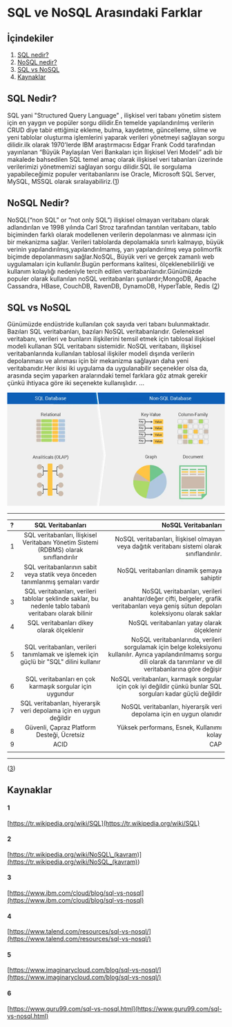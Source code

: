 # SQL ve NoSQL Arasındaki Farklar

## İçindekiler

1. [SQL nedir?](#SQL-nedir)
2. [NoSQL nedir?](#NoSQL-nedir)
3. [SQL vs NoSQL](#typescript-vs-javascript)
4. [Kaynaklar](#kaynaklar)

## SQL Nedir?

SQL yani "Structured Query Language” , ilişkisel veri tabanı yönetim sistem için en yaygın ve popüler sorgu dilidir.En temelde yapılandırılmış verilerin CRUD diye tabir ettiğimiz ekleme, bulma, kaydetme, güncelleme, silme ve yeni tablolar oluşturma işlemlerini yaparak verileri yönetmeyi sağlayan sorgu dilidir.ilk olarak 1970'lerde IBM araştırmacısı Edgar Frank Codd tarafından yayınlanan “Büyük Paylaşılan Veri Bankaları için İlişkisel Veri Modeli” adlı bir makalede bahsedilen SQL temel amaç olarak ilişkisel veri tabanları üzerinde verilerimizi yönetmemizi sağlayan sorgu dilidir.SQL ile sorgulama yapabileceğimiz populer veritabanlarını ise Oracle, Microsoft SQL Server, MySQL, MSSQL olarak sıralayabiliriz.([1](#1))

## NoSQL Nedir?

NoSQL(“non SQL” or “not only SQL”) ilişkisel olmayan veritabanı olarak adlandırılan ve 1998 yılında Carl Stroz tarafından tanıtılan veritabanı, tablo biçiminden farklı olarak modellenen verilerin depolanması ve alınması için bir mekanizma sağlar. Verileri tablolarda depolamakla sınırlı kalmayıp, büyük verinin yapılandırılmış,yapılandırılmamış, yarı yapılandırılmış veya polimorfik biçimde depolanmasını sağlar.NoSQL, Büyük veri ve gerçek zamanlı web uygulamaları için kullanılır.Bugün performans kalitesi, ölçeklenebilirliği ve kullanım kolaylığı nedeniyle tercih edilen veritabanlarıdır.Günümüzde populer olarak kullanılan noSQL veritabanları şunlardır;MongoDB, Apache Cassandra, HBase, CouchDB, RavenDB, DynamoDB, HyperTable, Redis
([2](#2))

## SQL vs NoSQL

Günümüzde endüstride kullanılan çok sayıda veri tabanı bulunmaktadır. Bazıları SQL veritabanları, bazıları NoSQL veritabanlarıdır. Geleneksel veritabanı, verileri ve bunların ilişkilerini temsil etmek için tablosal ilişkisel modeli kullanan SQL veritabanı sistemidir. NoSQL veritabanı, ilişkisel veritabanlarında kullanılan tablosal ilişkiler modeli dışında verilerin depolanması ve alınması için bir mekanizma sağlayan daha yeni veritabanıdır.Her ikisi iki uygulama da uygulanabilir seçenekler olsa da, arasında seçim yaparken aralarındaki temel farklara göz atmak gerekir çünkü ihtiyaca göre iki seçenekte kullanışlıdır.
...

![Ornek](./images/nosqlvssql.png)

---

| ?   |                                            SQL Veritabanları                                             |                                                                                                                                                         NoSQL Veritabanları |
| :-- | :------------------------------------------------------------------------------------------------------: | --------------------------------------------------------------------------------------------------------------------------------------------------------------------------: |
| 1   |          SQL veritabanları, İlişkisel Veritabanı Yönetim Sistemi (RDBMS) olarak sınıflandırılır          |                                                                              NoSQL veritabanları, İlişkisel olmayan veya dağıtık veritabanı sistemi olarak sınıflandırılır. |
| 2   |             SQL veritabanlarının sabit veya statik veya önceden tanımlanmış şemaları vardır              |                                                                                                                                 NoSQL veritabanları dinamik şemaya sahiptir |
| 3   | SQL veritabanları, verileri tablolar şeklinde saklar, bu nedenle tablo tabanlı veritabanı olarak bilinir |                                       NoSQL veritabanları, verileri anahtar/değer çifti, belgeler, grafik veritabanları veya geniş sütun depoları koleksiyonu olarak saklar |
| 4   |                                SQL veritabanları dikey olarak ölçeklenir                                 |                                                                                                                                 NoSQL veritabanları yatay olarak ölçeklenir |
| 5   |          SQL veritabanları, verileri tanımlamak ve işlemek için güçlü bir "SQL" dilini kullanır          | NoSQL veritabanlarında, verileri sorgulamak için belge koleksiyonu kullanılır. Ayrıca yapılandırılmamış sorgu dili olarak da tanımlanır ve dil veritabanlarına göre değişir |
| 6   |                         SQL veritabanları en çok karmaşık sorgular için uygundur                         |                                                                NoSQL veritabanları, karmaşık sorgular için çok iyi değildir çünkü bunlar SQL sorguları kadar güçlü değildir |
| 7   |                    SQL veritabanları, hiyerarşik veri depolama için en uygun değildir                    |                                                                                                        NoSQL veritabanları, hiyerarşik veri depolama için en uygun olanıdır |
| 8   |                                Güvenli, Çapraz Platform Desteği, Ücretsiz                                |                                                                                                                                   Yüksek performans, Esnek, Kullanımı kolay |
| 9   |                                                   ACID                                                   |                                                                                                                                                                         CAP |
|     |                                                                                                          |                                                                                                                                                                             |

---

([3](#3))

## Kaynaklar

#### 1

[https://tr.wikipedia.org/wiki/SQL](https://tr.wikipedia.org/wiki/SQL)

#### 2

[https://tr.wikipedia.org/wiki/NoSQL\_(kavram)](<https://tr.wikipedia.org/wiki/NoSQL_(kavram)>)

#### 3

[https://www.ibm.com/cloud/blog/sql-vs-nosql](https://www.ibm.com/cloud/blog/sql-vs-nosql)

#### 4

[https://www.talend.com/resources/sql-vs-nosql/](https://www.talend.com/resources/sql-vs-nosql/)

#### 5

[https://www.imaginarycloud.com/blog/sql-vs-nosql/](https://www.imaginarycloud.com/blog/sql-vs-nosql/)

#### 6

[https://www.guru99.com/sql-vs-nosql.html](https://www.guru99.com/sql-vs-nosql.html)
